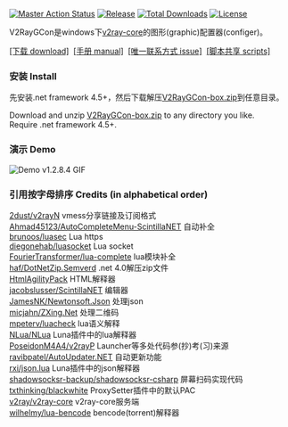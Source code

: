 [![Master Action Status][1]][2] [![Release][3]][4] [![Total Downloads][5]][6] [![License][7]][8]

[1]: https://github.com/vrnobody/V2RayGCon/workflows/master/badge.svg "Build Status Badge"
[2]: https://github.com/vrnobody/V2RayGCon/actions "Actions detail"
[3]: https://img.shields.io/github/release/vrnobody/V2RayGCon.svg "Release Badge"
[4]: https://github.com/vrnobody/V2RayGCon/releases/latest "Releases"
[5]: https://img.shields.io/github/downloads/vrnobody/V2RayGCon/total.svg "Total Downloads Badge"
[6]: https://www.somsubhra.com/github-release-stats/?username=vrnobody&repository=V2RayGCon "Download Details"
[7]: https://img.shields.io/github/license/vrnobody/V2RayGCon.svg "Licence Badge"
[8]: https://github.com/vrnobody/V2RayGCon/blob/master/LICENSE "Licence"
[9]: https://github.com/vrnobody/V2RayGCon/releases/latest "Latest release"

V2RayGCon是windows下[v2ray-core](https://v2ray.com)的图形(graphic)配置器(configer)。  

[\[下载 download\]][9]&nbsp;&nbsp;[\[手册 manual\]](https://vrnobody.github.io/V2RayGCon/)&nbsp;&nbsp;[\[唯一联系方式 issue\]](https://github.com/vrnobody/V2RayGCon/issues)&nbsp;&nbsp;[\[脚本共享 scripts\]](https://github.com/vrnobody/luna-scripts)  

### 安装 Install
先安装.net framework 4.5+，然后下载解压[V2RayGCon-box.zip][9]到任意目录。  
  
Download and unzip [V2RayGCon-box.zip][9] to any directory you like.  
Require .net framework 4.5+.  

### 演示 Demo
![Demo v1.2.8.4 GIF](https://vrnobody.github.io/V2RayGCon/images/forms/demo_basics_v1.2.8.4.gif)  

### 引用按字母排序 Credits (in alphabetical order)  
[2dust/v2rayN](https://github.com/2dust/v2rayN) vmess分享链接及订阅格式  
[Ahmad45123/AutoCompleteMenu-ScintillaNET](https://github.com/Ahmad45123/AutoCompleteMenu-ScintillaNET) 自动补全  
[brunoos/luasec](https://github.com/brunoos/luasec.git) Lua https  
[diegonehab/luasocket](https://github.com/diegonehab/luasocket.git) Lua socket  
[FourierTransformer/lua-complete](https://github.com/FourierTransformer/lua-complete.git) lua模块补全  
[haf/DotNetZip.Semverd](https://github.com/haf/DotNetZip.Semverd) .net 4.0解压zip文件  
[HtmlAgilityPack](https://html-agility-pack.net/) HTML解释器  
[jacobslusser/ScintillaNET](https://github.com/jacobslusser/ScintillaNET) 编辑器  
[JamesNK/Newtonsoft.Json](https://github.com/JamesNK/Newtonsoft.Json) 处理json  
[micjahn/ZXing.Net](https://github.com/micjahn/ZXing.Net/) 处理二维码  
[mpeterv/luacheck](https://github.com/mpeterv/luacheck.git) lua语义解释  
[NLua/NLua](https://github.com/NLua/NLua) Luna插件中的lua解释器  
[PoseidonM4A4/v2rayP](https://github.com/PoseidonM4A4/v2rayP) Launcher等多处代码参(抄)考(习)来源  
[ravibpatel/AutoUpdater.NET](https://github.com/ravibpatel/AutoUpdater.NET) 自动更新功能  
[rxi/json.lua](https://github.com/rxi/json.lua) Luna插件中的json解释器  
[shadowsocksr-backup/shadowsocksr-csharp](https://github.com/shadowsocksr-backup/shadowsocksr-csharp) 屏幕扫码实现代码  
[txthinking/blackwhite](https://github.com/txthinking/blackwhite) ProxySetter插件中的默认PAC  
[v2ray/v2ray-core](https://github.com/v2ray/v2ray-core) v2ray-core服务端  
[wilhelmy/lua-bencode](https://bitbucket.org/wilhelmy/lua-bencode) bencode(torrent)解释器  